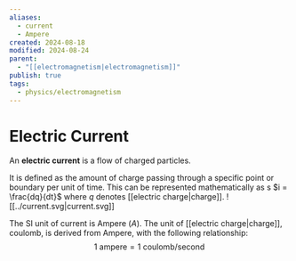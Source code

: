 ```yaml
---
aliases:
  - current
  - Ampere
created: 2024-08-18
modified: 2024-08-24
parent:
  - "[[electromagnetism|electromagnetism]]"
publish: true
tags:
  - physics/electromagnetism
---
```


# Electric Current
An **electric current** is a flow of charged particles.

It is defined as the amount of charge passing through a specific point or boundary per unit of time. This can be represented mathematically as s $i = \frac{dq}{dt}$ where $q$ denotes [[electric charge|charge]].
![[../current.svg|current.svg]]

The SI unit of current is Ampere ($A$). The unit of [[electric charge|charge]], coulomb, is derived from Ampere, with the following relationship:
$$
1\ \text{ampere} = 1\ \text{coulomb/second}
$$